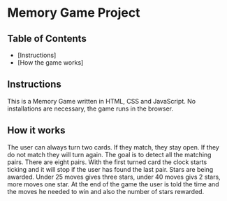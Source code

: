 # Memory Game Project

## Table of Contents

* [Instructions]
* [How the game works]

## Instructions

This is a Memory Game written in HTML, CSS and JavaScript.
No installations are necessary, the game runs in the browser.

## How it works

The user can always turn two cards. If they match, they stay open. If they do not
match they will turn again.
The goal is to detect all the matching pairs. There are eight pairs.
With the first turned card the clock starts ticking and it will stop if the user has
found the last pair. Stars are being awarded. Under 25 moves gives three stars,
under 40 moves givs 2 stars, more moves one star.
At the end of the game the user is told the time and the moves he needed to win
and also the number of stars rewarded.
